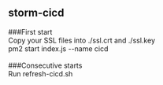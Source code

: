 ## storm-cicd<br>
###First start<br>
Copy your SSL files into ./ssl.crt and ./ssl.key<br>
pm2 start index.js --name cicd<br>
<br>
###Consecutive starts<br>
Run refresh-cicd.sh<br>
